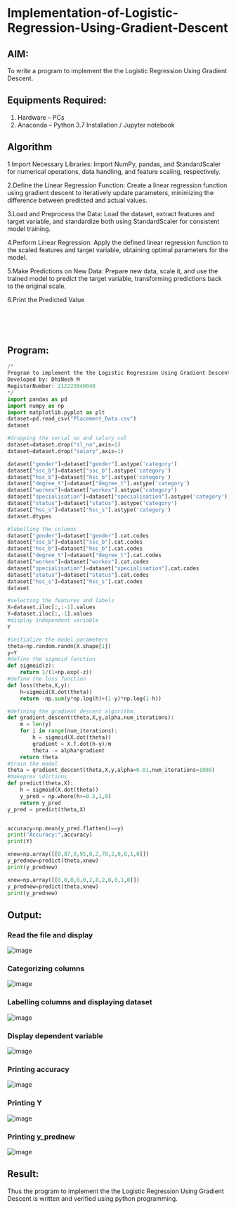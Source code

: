 # Implementation-of-Logistic-Regression-Using-Gradient-Descent

## AIM:
To write a program to implement the the Logistic Regression Using Gradient Descent.

## Equipments Required:
1. Hardware – PCs
2. Anaconda – Python 3.7 Installation / Jupyter notebook

## Algorithm

 1.Import Necessary Libraries:
Import NumPy, pandas, and StandardScaler for numerical operations, data handling, and feature scaling, respectively.

2.Define the Linear Regression Function:
Create a linear regression function using gradient descent to iteratively update parameters, minimizing the difference between predicted and actual values.

3.Load and Preprocess the Data:
Load the dataset, extract features and target variable, and standardize both using StandardScaler for consistent model training.

4.Perform Linear Regression:
Apply the defined linear regression function to the scaled features and target variable, obtaining optimal parameters for the model.

5.Make Predictions on New Data:
Prepare new data, scale it, and use the trained model to predict the target variable, transforming predictions back to the original scale.

 6.Print the Predicted Value

<br>
<br>
<br>

## Program:

```python
/*
Program to implement the the Logistic Regression Using Gradient Descent.
Developed by: DhiNesh M
RegisterNumber: 212223040040
*/
import pandas as pd
import numpy as np
import matplotlib.pyplot as plt
dataset=pd.read_csv("Placement_Data.csv")
dataset

#dropping the serial no and salary col
dataset=dataset.drop("sl_no",axis=1)
dataset=dataset.drop("salary",axis=1)

dataset["gender"]=dataset["gender"].astype('category')
dataset["ssc_b"]=dataset["ssc_b"].astype('category')
dataset["hsc_b"]=dataset["hsc_b"].astype('category')
dataset["degree_t"]=dataset["degree_t"].astype('category')
dataset["workex"]=dataset["workex"].astype('category')
dataset["specialisation"]=dataset["specialisation"].astype('category')
dataset["status"]=dataset["status"].astype('category')
dataset["hsc_s"]=dataset["hsc_s"].astype('category')
dataset.dtypes

#labelling the columns
dataset["gender"]=dataset["gender"].cat.codes
dataset["ssc_b"]=dataset["ssc_b"].cat.codes
dataset["hsc_b"]=dataset["hsc_b"].cat.codes
dataset["degree_t"]=dataset["degree_t"].cat.codes
dataset["workex"]=dataset["workex"].cat.codes
dataset["specialisation"]=dataset["specialisation"].cat.codes
dataset["status"]=dataset["status"].cat.codes
dataset["hsc_s"]=dataset["hsc_s"].cat.codes
dataset

#selecting the features and labels
X=dataset.iloc[:,:-1].values
Y=dataset.iloc[:,-1].values
#display independent variable
Y

#initialize the model parameters
theta=np.random.randn(X.shape[1])
y=Y
#define the sigmoid function
def sigmoid(z):
    return 1/(1+np.exp(-z))
#define the loss function
def loss(theta,X,y):
    h=sigmoid(X.dot(theta))
    return -np.sum(y*np.log(h)+(1-y)*np.log(1-h))

#defining the gradient descent algorithm.
def gradient_descent(theta,X,y,alpha,num_iterations):
    m = len(y)
    for i in range(num_iterations):
        h = sigmoid(X.dot(theta))
        gradient = X.T.dot(h-y)/m
        theta -= alpha*gradient
    return theta
#train the model
theta = gradient_descent(theta,X,y,alpha=0.01,num_iterations=1000)
#makeprev \dictions
def predict(theta,X):
    h = sigmoid(X.dot(theta))
    y_pred = np.where(h>=0.5,1,0)
    return y_pred
y_pred = predict(theta,X)


accuracy=np.mean(y_pred.flatten()==y)
print("Accuracy:",accuracy)
print(Y)

xnew=np.array([[0,87,0,95,0,2,78,2,0,0,1,0]])
y_prednew=predict(theta,xnew)
print(y_prednew)

xnew=np.array([[0,0,0,0,0,2,8,2,0,0,1,0]])
y_prednew=predict(theta,xnew)
print(y_prednew)
```



## Output:


### Read the file and display
![image](https://github.com/HIRU-VIRU/-Implementation-of-Logistic-Regression-Using-Gradient-Descent/assets/145972122/d10b3235-91f1-4915-9da0-9c71936ab8d1)
### Categorizing columns

![image](https://github.com/HIRU-VIRU/-Implementation-of-Logistic-Regression-Using-Gradient-Descent/assets/145972122/0fe9d8ba-c75f-495b-80c4-58899ece3e94)

### Labelling columns and displaying dataset

![image](https://github.com/HIRU-VIRU/-Implementation-of-Logistic-Regression-Using-Gradient-Descent/assets/145972122/34b79650-e483-40c1-af47-2439c7982405)
### Display dependent variable
![image](https://github.com/HIRU-VIRU/-Implementation-of-Logistic-Regression-Using-Gradient-Descent/assets/145972122/f2de87a0-7588-4f72-831b-46a6f63f7ea4)

### Printing accuracy
![image](https://github.com/HIRU-VIRU/-Implementation-of-Logistic-Regression-Using-Gradient-Descent/assets/145972122/ee3d8ced-55ac-4ee4-bd87-64af79f39bfa)

### Printing Y

![image](https://github.com/HIRU-VIRU/-Implementation-of-Logistic-Regression-Using-Gradient-Descent/assets/145972122/c888db81-c5b3-4f4c-b535-9e1511171d74)
### Printing y_prednew

![image](https://github.com/HIRU-VIRU/-Implementation-of-Logistic-Regression-Using-Gradient-Descent/assets/145972122/84223e29-e40b-4cbf-968c-2f07f04aa2a6)


## Result:
Thus the program to implement the the Logistic Regression Using Gradient Descent is written and verified using python programming.

